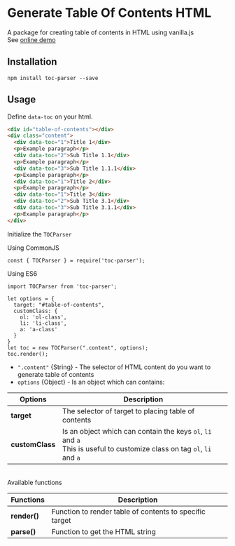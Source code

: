 # Generate Table Of Contents HTML

A package for creating table of contents in HTML using vanilla.js
<br />
See [online demo](https://jsfiddle.net/masyoudi/et71wsg4/60/)

## Installation

```
npm install toc-parser --save
```

## Usage

Define `data-toc` on your html.

```HTML
<div id="table-of-contents"></div>
<div class="content">
  <div data-toc="1">Title 1</div>
  <p>Example paragraph</p>
  <div data-toc="2">Sub Title 1.1</div>
  <p>Example paragraph</p>
  <div data-toc="3">Sub Title 1.1.1</div>
  <p>Example paragraph</p>
  <div data-toc="1">Title 2</div>
  <p>Example paragraph</p>
  <div data-toc="1">Title 3</div>
  <div data-toc="2">Sub Title 3.1</div>
  <div data-toc="3">Sub Title 3.1.1</div>
  <p>Example paragraph</p>
</div>
```

Initialize the `TOCParser`

Using CommonJS

```JS
const { TOCParser } = require('toc-parser');
```

Using ES6

```JS
import TOCParser from 'toc-parser';
```

```JS
let options = {
  target: "#table-of-contents",
  customClass: {
    ol: 'ol-class',
    li: 'li-class',
    a: 'a-class'
  }
}
let toc = new TOCParser(".content", options);
toc.render();
```

- `".content"` {String} - The selector of HTML content do you want to generate table of contents
- `options` {Object} - Is an object which can contains:

| Options         | Description                                                                                                                |
| --------------- | -------------------------------------------------------------------------------------------------------------------------- |
| **target**      | The selector of target to placing table of contents                                                                        |
| **customClass** | Is an object which can contain the keys `ol`, `li` and `a`<br/>This is useful to customize class on tag `ol`, `li` and `a` |

<br/>
Available functions

| Functions    | Description                                             |
| ------------ | ------------------------------------------------------- |
| **render()** | Function to render table of contents to specific target |
| **parse()**  | Function to get the HTML string                         |
